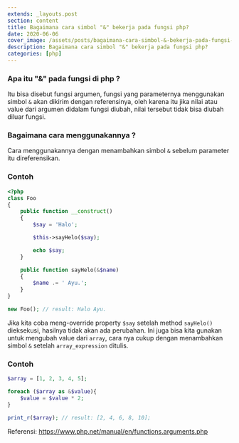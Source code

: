 ```yaml
---
extends: _layouts.post
section: content
title: Bagaimana cara simbol "&" bekerja pada fungsi php?
date: 2020-06-06
cover_image: /assets/posts/bagaimana-cara-simbol-&-bekerja-pada-fungsi-php.jpg
description: Bagaimana cara simbol "&" bekerja pada fungsi php?
categories: [php]
---
```


### Apa itu "&" pada fungsi di php ?
Itu bisa disebut fungsi argumen, fungsi yang parameternya menggunakan simbol `&` akan dikirim dengan referensinya,
oleh karena itu jika nilai atau value dari argumen didalam fungsi diubah, nilai tersebut tidak bisa diubah diluar fungsi.

### Bagaimana cara menggunakannya ?
Cara menggunakannya dengan menambahkan simbol `&` sebelum parameter itu direferensikan.

### Contoh

```php
<?php
class Foo
{
    public function __construct()
    {
        $say = 'Halo';

        $this->sayHelo($say);

        echo $say;
    }

    public function sayHelo(&$name)
    {
        $name .= ' Ayu.';
    }
}

new Foo(); // result: Halo Ayu.

```
Jika kita coba meng-override property `$say` setelah method `sayHelo()` dieksekusi, hasilnya tidak akan ada perubahan.
Ini juga bisa kita gunakan untuk mengubah value dari `array`, cara nya cukup dengan menambahkan simbol `&` setelah `array_expression` ditulis.

### Contoh

```php
$array = [1, 2, 3, 4, 5];

foreach ($array as &$value){
    $value = $value * 2;
}

print_r($array); // result: [2, 4, 6, 8, 10];
```

Referensi: <a target="_blank" href="https://www.php.net/manual/en/functions.arguments.php">https://www.php.net/manual/en/functions.arguments.php</a>
